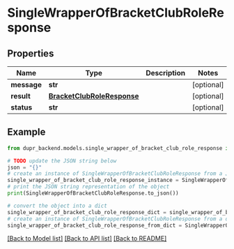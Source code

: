 # SingleWrapperOfBracketClubRoleResponse


## Properties

Name | Type | Description | Notes
------------ | ------------- | ------------- | -------------
**message** | **str** |  | [optional] 
**result** | [**BracketClubRoleResponse**](BracketClubRoleResponse.md) |  | [optional] 
**status** | **str** |  | [optional] 

## Example

```python
from dupr_backend.models.single_wrapper_of_bracket_club_role_response import SingleWrapperOfBracketClubRoleResponse

# TODO update the JSON string below
json = "{}"
# create an instance of SingleWrapperOfBracketClubRoleResponse from a JSON string
single_wrapper_of_bracket_club_role_response_instance = SingleWrapperOfBracketClubRoleResponse.from_json(json)
# print the JSON string representation of the object
print(SingleWrapperOfBracketClubRoleResponse.to_json())

# convert the object into a dict
single_wrapper_of_bracket_club_role_response_dict = single_wrapper_of_bracket_club_role_response_instance.to_dict()
# create an instance of SingleWrapperOfBracketClubRoleResponse from a dict
single_wrapper_of_bracket_club_role_response_from_dict = SingleWrapperOfBracketClubRoleResponse.from_dict(single_wrapper_of_bracket_club_role_response_dict)
```
[[Back to Model list]](../README.md#documentation-for-models) [[Back to API list]](../README.md#documentation-for-api-endpoints) [[Back to README]](../README.md)


